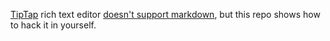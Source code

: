 [TipTap](https://tiptap.dev) rich text editor [doesn't support markdown](https://tiptap.dev/guide/output#not-an-option-markdown), but this repo shows how to hack it in yourself.
